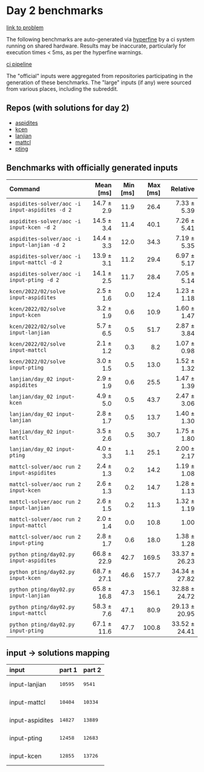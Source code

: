 # Day 2 benchmarks

[link to problem](http://adventofcode.com/2022/day/2)

The following benchmarks are auto-generated via [hyperfine](https://github.com/sharkdp/hyperfine) by a ci system running on shared hardware. Results may be inaccurate, particularly for execution times < 5ms, as per the hyperfine warnings.

[ci pipeline](http://ci.papercode.net:8080/teams/aoc2022/pipelines/aoc-compare-2022)

The "official" inputs were aggregated from repositories participating in the generation of these benchmarks. The "large" inputs (if any) were sourced from various places, including the subreddit.

## Repos (with solutions for day 2)


- [aspidites](https://github.com/aspidites/aoc2022)
- [kcen](https://github.com/kcen/AdventOfCode)
- [lanjian](https://github.com/LanJian/aoc-2022)
- [mattcl](https://github.com/mattcl/aoc2022)
- [pting](https://github.com/pting/aoc2022)

## Benchmarks with officially generated inputs
| Command | Mean [ms] | Min [ms] | Max [ms] | Relative |
|:---|---:|---:|---:|---:|
| `aspidites-solver/aoc -i input-aspidites -d 2` | 14.7 ± 2.9 | 11.9 | 26.4 | 7.33 ± 5.39 |
| `aspidites-solver/aoc -i input-kcen -d 2` | 14.5 ± 3.4 | 11.4 | 40.1 | 7.26 ± 5.41 |
| `aspidites-solver/aoc -i input-lanjian -d 2` | 14.4 ± 3.3 | 12.0 | 34.3 | 7.19 ± 5.35 |
| `aspidites-solver/aoc -i input-mattcl -d 2` | 13.9 ± 3.1 | 11.2 | 29.4 | 6.97 ± 5.17 |
| `aspidites-solver/aoc -i input-pting -d 2` | 14.1 ± 2.5 | 11.7 | 28.4 | 7.05 ± 5.14 |
| `kcen/2022/02/solve input-aspidites` | 2.5 ± 1.6 | 0.0 | 12.4 | 1.23 ± 1.18 |
| `kcen/2022/02/solve input-kcen` | 3.2 ± 1.9 | 0.6 | 10.9 | 1.60 ± 1.47 |
| `kcen/2022/02/solve input-lanjian` | 5.7 ± 6.5 | 0.5 | 51.7 | 2.87 ± 3.84 |
| `kcen/2022/02/solve input-mattcl` | 2.1 ± 1.2 | 0.3 | 8.2 | 1.07 ± 0.98 |
| `kcen/2022/02/solve input-pting` | 3.0 ± 1.5 | 0.5 | 13.0 | 1.52 ± 1.32 |
| `lanjian/day_02 input-aspidites` | 2.9 ± 1.9 | 0.6 | 25.5 | 1.47 ± 1.39 |
| `lanjian/day_02 input-kcen` | 4.9 ± 5.0 | 0.5 | 43.7 | 2.47 ± 3.06 |
| `lanjian/day_02 input-lanjian` | 2.8 ± 1.7 | 0.5 | 13.7 | 1.40 ± 1.30 |
| `lanjian/day_02 input-mattcl` | 3.5 ± 2.6 | 0.5 | 30.7 | 1.75 ± 1.80 |
| `lanjian/day_02 input-pting` | 4.0 ± 3.3 | 1.1 | 25.1 | 2.00 ± 2.17 |
| `mattcl-solver/aoc run 2 input-aspidites` | 2.4 ± 1.3 | 0.2 | 14.2 | 1.19 ± 1.08 |
| `mattcl-solver/aoc run 2 input-kcen` | 2.6 ± 1.3 | 0.2 | 14.7 | 1.28 ± 1.13 |
| `mattcl-solver/aoc run 2 input-lanjian` | 2.6 ± 1.5 | 0.2 | 11.3 | 1.32 ± 1.19 |
| `mattcl-solver/aoc run 2 input-mattcl` | 2.0 ± 1.4 | 0.0 | 10.8 | 1.00 |
| `mattcl-solver/aoc run 2 input-pting` | 2.8 ± 1.7 | 0.6 | 18.0 | 1.38 ± 1.28 |
| `python pting/day02.py input-aspidites` | 66.8 ± 22.9 | 42.7 | 169.5 | 33.37 ± 26.23 |
| `python pting/day02.py input-kcen` | 68.7 ± 27.1 | 46.6 | 157.7 | 34.34 ± 27.82 |
| `python pting/day02.py input-lanjian` | 65.8 ± 16.8 | 47.3 | 156.1 | 32.88 ± 24.72 |
| `python pting/day02.py input-mattcl` | 58.3 ± 7.6 | 47.1 | 80.9 | 29.13 ± 20.95 |
| `python pting/day02.py input-pting` | 67.1 ± 11.6 | 47.7 | 100.8 | 33.52 ± 24.41 |

## input -> solutions mapping
|input|part 1|part 2|
|:---|:---|:---|
|input-lanjian|<pre>10595</pre>|<pre>9541</pre>|
|input-mattcl|<pre>10404</pre>|<pre>10334</pre>|
|input-aspidites|<pre>14827</pre>|<pre>13889</pre>|
|input-pting|<pre>12458</pre>|<pre>12683</pre>|
|input-kcen|<pre>12855</pre>|<pre>13726</pre>|
